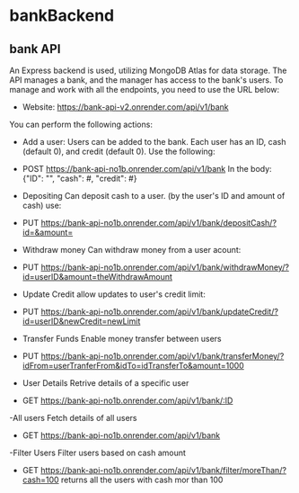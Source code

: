 # bankBackend

## bank API

An Express backend is used, utilizing MongoDB Atlas for data storage. The API manages a bank, and the manager has access to the bank's users. To manage and work with all the endpoints, you need to use the URL below:

- Website: https://bank-api-v2.onrender.com/api/v1/bank

You can perform the following actions:

- Add a user:
  Users can be added to the bank. Each user has an ID, cash (default 0), and credit (default 0). Use the following:
- POST https://bank-api-no1b.onrender.com/api/v1/bank
  In the body: {"ID": "", "cash": #, "credit": #}

- Depositing
  Can deposit cash to a user. (by the user's ID and amount of cash) use:
- PUT https://bank-api-no1b.onrender.com/api/v1/bank/depositCash/?id=&amount=

- Withdraw money
  Can withdraw money from a user acount:
- PUT https://bank-api-no1b.onrender.com/api/v1/bank/withdrawMoney/?id=userID&amount=theWithdrawAmount

- Update Credit
  allow updates to user's credit limit:
- PUT https://bank-api-no1b.onrender.com/api/v1/bank/updateCredit/?id=userID&newCredit=newLimit

- Transfer Funds
  Enable money transfer between users
- PUT https://bank-api-no1b.onrender.com/api/v1/bank/transferMoney/?idFrom=userTranferFrom&idTo=idTransferTo&amount=1000

- User Details
  Retrive details of a specific user
- GET https://bank-api-no1b.onrender.com/api/v1/bank/:ID

-All users
Fetch details of all users

- GET https://bank-api-no1b.onrender.com/api/v1/bank

-Filter Users
Filter users based on cash amount

- GET https://bank-api-no1b.onrender.com/api/v1/bank/filter/moreThan/?cash=100
  returns all the users with cash mor than 100
